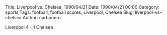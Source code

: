 Title: Liverpool vs. Chelsea, 1990/04/21
Date: 1990/04/21 00:00
Category: sports
Tags: football, football scores, Liverpool, Chelsea
Slug: liverpool-vs-chelsea
Author: carbonero


Liverpool 4 - 1 Chelsea
